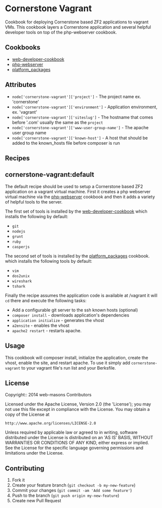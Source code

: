 Cornerstone Vagrant
=============

Cookbook for deploying Cornerstone based ZF2 applications to vagrant VMs. This cookbook layers a Cornerstone application and several helpful
developer tools on top of the php-webserver cookbook.

Cookbooks
---------

* [web-developer-cookbook](https://github.com/turbine-web/web-developer-cookbook)
* [php-webserver](https://github.com/turbine-web/php-webserver)
* [platform_packages](https://github.com/fnichol/chef-platform_packages)

Attributes
----------

* `node['cornerstone-vagrant']['project']` - The project name ex. 'cornerstone'
* `node['cornerstone-vagrant']['environment']` - Application environment, ex. 'vagrant'
* `node['cornerstone-vagrant']['siteslug']` - The hostname that comes before '.com' usually the same as the `project`
* `node['cornerstone-vagrant']['www-user-group-name']` - The apache user group name
* `node['cornerstone-vagrant']['known-host']` - A host that should be added to the known_hosts file before composer is run

Recipes
-------

## cornerstone-vagrant:default

The default recipe should be used to setup a Cornerstone based ZF2 application on a vagrant virtual machine. First it creates a
php webserver virtual machine via the [php-webserver](https://github.com/turbine-web/php-webserver) cookbook and then it
adds a variety of helpful tools to the server.

The first set of tools is installed by the [web-developer-cookbook](https://github.com/turbine-web/web-developer-cookbook)
which installs the following by default:

* `git`
* `nodejs`
* `grunt`
* `ruby`
* `casperjs`

The second set of tools is installed by the [platform_packages](https://github.com/fnichol/chef-platform_packages) cookbook.
which installs the following tools by default:

* `vim`
* `dos2unix`
* `wireshark`
* `tshark`

Finally the recipe assumes the application code is available at /vagrant it will `cd` there and execute the following tasks:

* Add a configurable git server to the ssh known hosts (optional)
* `composer install` - downloads application's dependencies
* `application initialize` - generates the vhost
* `a2ensite` - enables the vhost
* `apache2 restart` - restarts apache.

Usage
-----

This cookbook will composer install, initialize the application, create the vhost, enable the site, and restart apache.
To use it simply add `cornerstone-vagrant` to your vagrant file's run list and your Berksfile.

License
------------------

Copyright:: 2014 web-masons Contributors

Licensed under the Apache License, Version 2.0 (the 'License');
you may not use this file except in compliance with the License.
You may obtain a copy of the License at

    http://www.apache.org/licenses/LICENSE-2.0

Unless required by applicable law or agreed to in writing, software
distributed under the License is distributed on an 'AS IS' BASIS,
WITHOUT WARRANTIES OR CONDITIONS OF ANY KIND, either express or implied.
See the License for the specific language governing permissions and
limitations under the License.

Contributing
------------

1. Fork it
2. Create your feature branch (`git checkout -b my-new-feature`)
3. Commit your changes (`git commit -am 'Add some feature'`)
4. Push to the branch (`git push origin my-new-feature`)
5. Create new Pull Request